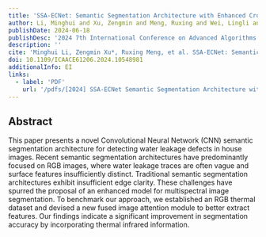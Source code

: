 ```yaml
---
title: 'SSA-ECNet: Semantic Segmentation Architecture with Enhanced Cross-Attention Mechanism'
author: Li, Minghui and Xu, Zengmin and Meng, Ruxing and Wei, Lingli and Luo, Weisen
publishDate: 2024-06-18
publishDesc: '2024 7th International Conference on Advanced Algorithms and Control Engineering (ICAACE)'
description: ''
cite: 'Minghui Li, Zengmin Xu*, Ruxing Meng, et al. SSA-ECNet: Semantic Segmentation Architecture with Enhanced Cross-Attention Mechanism[C]//International Conference on Advanced Algorithms and Control Engineering (ICAACE), Shanghai, China, 2024: 438-441.'
doi: 10.1109/ICAACE61206.2024.10548981
additionalInfo: EI
links:
  - label: 'PDF'
    url: '/pdfs/[2024] SSA-ECNet Semantic Segmentation Architecture with Enhanced Cross-Attention Mechanism.pdf'
---
```


## Abstract

This paper presents a novel Convolutional Neural Network (CNN) semantic segmentation architecture for detecting water leakage defects in house images. Recent semantic segmentation architectures have predominantly focused on RGB images, where water leakage traces are often vague and surface features insufficiently distinct. Traditional semantic segmentation architectures exhibit insufficient edge clarity. These challenges have spurred the proposal of an enhanced model for multispectral image segmentation. To benchmark our approach, we established an RGB thermal dataset and devised a new fused image attention module to better extract features. Our findings indicate a significant improvement in segmentation accuracy by incorporating thermal infrared information.
